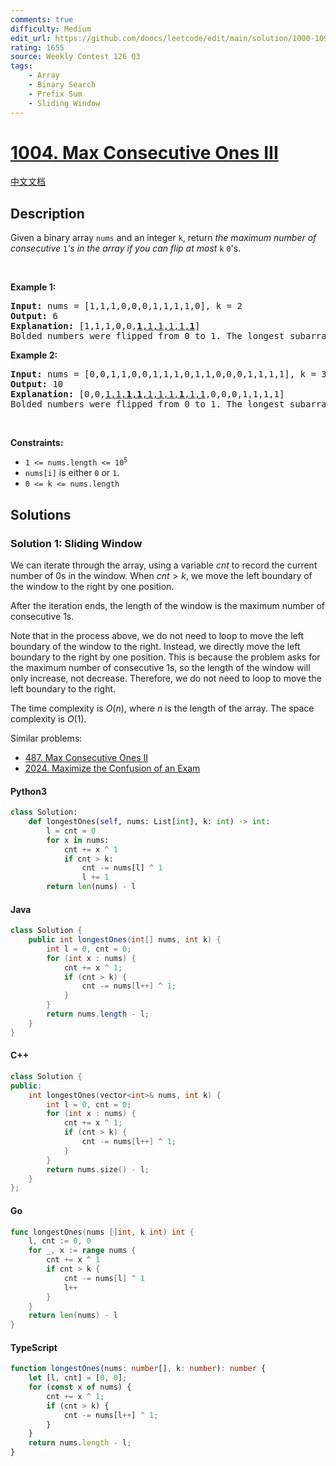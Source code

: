 ```yaml
---
comments: true
difficulty: Medium
edit_url: https://github.com/doocs/leetcode/edit/main/solution/1000-1099/1004.Max%20Consecutive%20Ones%20III/README_EN.md
rating: 1655
source: Weekly Contest 126 Q3
tags:
    - Array
    - Binary Search
    - Prefix Sum
    - Sliding Window
---
```


<!-- problem:start -->

# [1004. Max Consecutive Ones III](https://leetcode.com/problems/max-consecutive-ones-iii)

[中文文档](/solution/1000-1099/1004.Max%20Consecutive%20Ones%20III/README.md)

## Description

<!-- description:start -->

<p>Given a binary array <code>nums</code> and an integer <code>k</code>, return <em>the maximum number of consecutive </em><code>1</code><em>&#39;s in the array if you can flip at most</em> <code>k</code> <code>0</code>&#39;s.</p>

<p>&nbsp;</p>
<p><strong class="example">Example 1:</strong></p>

<pre>
<strong>Input:</strong> nums = [1,1,1,0,0,0,1,1,1,1,0], k = 2
<strong>Output:</strong> 6
<strong>Explanation:</strong> [1,1,1,0,0,<u><strong>1</strong>,1,1,1,1,<strong>1</strong></u>]
Bolded numbers were flipped from 0 to 1. The longest subarray is underlined.</pre>

<p><strong class="example">Example 2:</strong></p>

<pre>
<strong>Input:</strong> nums = [0,0,1,1,0,0,1,1,1,0,1,1,0,0,0,1,1,1,1], k = 3
<strong>Output:</strong> 10
<strong>Explanation:</strong> [0,0,<u>1,1,<strong>1</strong>,<strong>1</strong>,1,1,1,<strong>1</strong>,1,1</u>,0,0,0,1,1,1,1]
Bolded numbers were flipped from 0 to 1. The longest subarray is underlined.
</pre>

<p>&nbsp;</p>
<p><strong>Constraints:</strong></p>

<ul>
	<li><code>1 &lt;= nums.length &lt;= 10<sup>5</sup></code></li>
	<li><code>nums[i]</code> is either <code>0</code> or <code>1</code>.</li>
	<li><code>0 &lt;= k &lt;= nums.length</code></li>
</ul>

<!-- description:end -->

## Solutions

<!-- solution:start -->

### Solution 1: Sliding Window

We can iterate through the array, using a variable $\textit{cnt}$ to record the current number of 0s in the window. When $\textit{cnt} > k$, we move the left boundary of the window to the right by one position.

After the iteration ends, the length of the window is the maximum number of consecutive 1s.

Note that in the process above, we do not need to loop to move the left boundary of the window to the right. Instead, we directly move the left boundary to the right by one position. This is because the problem asks for the maximum number of consecutive 1s, so the length of the window will only increase, not decrease. Therefore, we do not need to loop to move the left boundary to the right.

The time complexity is $O(n)$, where $n$ is the length of the array. The space complexity is $O(1)$.

Similar problems:

-   [487. Max Consecutive Ones II](https://github.com/doocs/leetcode/blob/main/solution/0400-0499/0487.Max%20Consecutive%20Ones%20II/README_EN.md)
-   [2024. Maximize the Confusion of an Exam](https://github.com/doocs/leetcode/blob/main/solution/2000-2099/2024.Maximize%20the%20Confusion%20of%20an%20Exam/README_EN.md)

<!-- tabs:start -->

#### Python3

```python
class Solution:
    def longestOnes(self, nums: List[int], k: int) -> int:
        l = cnt = 0
        for x in nums:
            cnt += x ^ 1
            if cnt > k:
                cnt -= nums[l] ^ 1
                l += 1
        return len(nums) - l
```

#### Java

```java
class Solution {
    public int longestOnes(int[] nums, int k) {
        int l = 0, cnt = 0;
        for (int x : nums) {
            cnt += x ^ 1;
            if (cnt > k) {
                cnt -= nums[l++] ^ 1;
            }
        }
        return nums.length - l;
    }
}
```

#### C++

```cpp
class Solution {
public:
    int longestOnes(vector<int>& nums, int k) {
        int l = 0, cnt = 0;
        for (int x : nums) {
            cnt += x ^ 1;
            if (cnt > k) {
                cnt -= nums[l++] ^ 1;
            }
        }
        return nums.size() - l;
    }
};
```

#### Go

```go
func longestOnes(nums []int, k int) int {
	l, cnt := 0, 0
	for _, x := range nums {
		cnt += x ^ 1
		if cnt > k {
			cnt -= nums[l] ^ 1
			l++
		}
	}
	return len(nums) - l
}
```

#### TypeScript

```ts
function longestOnes(nums: number[], k: number): number {
    let [l, cnt] = [0, 0];
    for (const x of nums) {
        cnt += x ^ 1;
        if (cnt > k) {
            cnt -= nums[l++] ^ 1;
        }
    }
    return nums.length - l;
}
```

<!-- tabs:end -->

<!-- solution:end -->

<!-- problem:end -->
